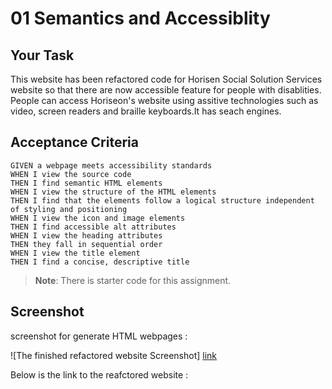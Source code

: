 # 01 Semantics and Accessiblity

## Your Task
This website has been refactored code for Horisen Social Solution Services website so that there are now accessible feature for people with disablities. People can access Horiseon's website using assitive technologies such as video, screen readers and braille keyboards.It has seach engines.

## Acceptance Criteria

```
GIVEN a webpage meets accessibility standards
WHEN I view the source code
THEN I find semantic HTML elements
WHEN I view the structure of the HTML elements
THEN I find that the elements follow a logical structure independent of styling and positioning
WHEN I view the icon and image elements
THEN I find accessible alt attributes
WHEN I view the heading attributes
THEN they fall in sequential order
WHEN I view the title element
THEN I find a concise, descriptive title
```
> **Note**: There is starter code for this assignment.

## Screenshot

screenshot for generate HTML webpages :

![The finished refactored website Screenshot] 
[link](assets/images/Horiseon-Refactored-Website.png)

Below is the link to the reafctored website :

